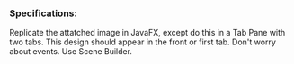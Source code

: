 ### Specifications:
Replicate the attatched image in JavaFX, except do this in a Tab Pane with two tabs. This design should appear in the front or first tab. Don't worry about events. Use Scene Builder.